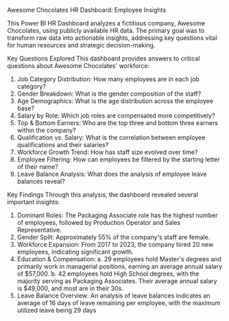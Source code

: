 Awesome Chocolates HR Dashboard: Employee Insights

This Power BI HR Dashboard analyzes a fictitious company, Awesome Chocolates, using publicly available HR data. The primary goal was to transform raw data into actionable insights, addressing key questions vital for human resources and strategic decision-making.

Key Questions Explored
This dashboard provides answers to critical questions about Awesome Chocolates' workforce:

1. Job Category Distribution: How many employees are in each job category?
2. Gender Breakdown: What is the gender composition of the staff?
3. Age Demographics: What is the age distribution across the employee base?
4. Salary by Role: Which job roles are compensated more competitively?
5. Top & Bottom Earners: Who are the top three and bottom three earners within the company?
6. Qualification vs. Salary: What is the correlation between employee qualifications and their salaries?
7. Workforce Growth Trend: How has staff size evolved over time?
8. Employee Filtering: How can employees be filtered by the starting letter of their name?
9. Leave Balance Analysis: What does the analysis of employee leave balances reveal?

Key Findings
Through this analysis, the dashboard revealed several important insights:

1. Dominant Roles: The Packaging Associate role has the highest number of employees, followed by Production Operator and Sales Representative.
2. Gender Split: Approximately 55% of the company's staff are female.
3. Workforce Expansion: From 2017 to 2023, the company hired 20 new employees, indicating significant growth.
4. Education & Compensation:
   a. 29 employees hold Master's degrees and primarily work in managerial positions, earning an average annual salary of $57,000.
   b. 42 employees hold High School degrees, with the majority serving as Packaging Associates. Their average annual salary is $49,000, and most are in their 30s.
5. Leave Balance Overview: An analysis of leave balances indicates an average of 16 days of leave remaining per employee, with the maximum utilized leave being 29 days
